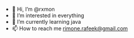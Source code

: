 - 👋 Hi, I’m @rxmon
- 👀 I’m interested in everything
- 🌱 I’m currently learning java 
- 📫 How to reach me rimone.rafeek@gmail.com

<!---
rxmon/rxmon is a ✨ special ✨ repository because its `README.md` (this file) appears on your GitHub profile.
You can click the Preview link to take a look at your changes.
--->
